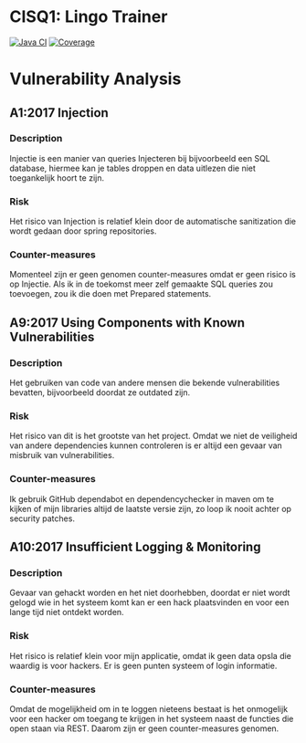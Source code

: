 # CISQ1: Lingo Trainer
[![Java CI](https://github.com/DaanDvl/cisq1-lingo/actions/workflows/build.yml/badge.svg)](https://github.com/DaanDvl/cisq1-lingo/actions/workflows/build.yml)
[![Coverage](https://sonarcloud.io/api/project_badges/measure?project=DaanDvl_cisq1-lingo&metric=coverage)](https://sonarcloud.io/dashboard?id=DaanDvl_cisq1-lingo)


# Vulnerability Analysis

## A1:2017 Injection

### Description

Injectie is een manier van queries Injecteren bij bijvoorbeeld een SQL database, hiermee kan je tables droppen en data uitlezen die niet toegankelijk hoort te zijn.

### Risk

Het risico van Injection is relatief klein door de automatische sanitization die wordt gedaan door spring repositories.

### Counter-measures
Momenteel zijn er geen genomen counter-measures omdat er geen risico is op Injectie. Als ik in de toekomst meer zelf gemaakte SQL queries zou toevoegen, zou ik die doen met Prepared statements.

## A9:2017 Using Components with Known Vulnerabilities

### Description
Het gebruiken van code van andere mensen die bekende vulnerabilities bevatten, bijvoorbeeld doordat ze outdated zijn.

### Risk
Het risico van dit is het grootste van het project. Omdat we niet de veiligheid van andere dependencies kunnen controleren is er altijd een gevaar van misbruik van vulnerabilities.

### Counter-measures
Ik gebruik GitHub dependabot en dependencychecker in maven om te kijken of mijn libraries altijd de laatste versie zijn, zo loop ik nooit achter op security patches.


## A10:2017 Insufficient Logging & Monitoring

### Description
Gevaar van gehackt worden en het niet doorhebben, doordat er niet wordt gelogd wie in het systeem komt kan er een hack plaatsvinden en voor een lange tijd niet ontdekt worden.

### Risk
Het risico is relatief klein voor mijn applicatie, omdat ik geen data opsla die waardig is voor hackers. Er is geen punten systeem of login informatie.

### Counter-measures
Omdat de mogelijkheid om in te loggen nieteens bestaat is het onmogelijk voor een hacker om toegang te krijgen in het systeem naast de functies die open staan via REST. Daarom zijn er geen counter-measures genomen.
